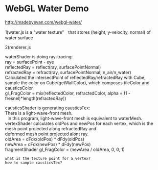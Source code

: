 # WebGL Water Demo

http://madebyevan.com/webgl-water/

1)water.js is a "water texture"　that stores (height, y-velocity, normal) of water surface

2)renderer.js 

waterShader is doing ray-tracing:\
    ray = surfacePoint - eye\
    reflectedRay = reflect(ray, surfacePointNormal)\
    refractedRay = refract(ray, surfacePointNormal, n_air/n_water)\
    Calculated the intersectPoint of reflectedRay/refractedRay with Cube, sample the color on Cube(getWallColor), which composes tileColor and causticsColor\
    gl_FragColor = mix(reflectedColor, refractedColor, alpha = (1 - fresnel)*length(refractedRay))
    
causticsShader is generating causticsTex:\
    There is a light-wave-front mesh.\
    In this program, light-wave-front mesh is equivalent to waterMesh.\
    vertexShader calculates oldPos and newPos for each vertex, which is the mesh point projected along refractedRay and\
                                                                   deformed mesh point projected alont ray.\
    oldArea = dFdx(oldPos) * dFdy(oldPos)\
    newArea = dFdx(newPos) * dFdy(newPos)\
    fragmentShader gl_FragColor = (newArea / oldArea, 0, 0, 1)
    
    what is the texture point for a vertex?
    how to sample causticsTex?
